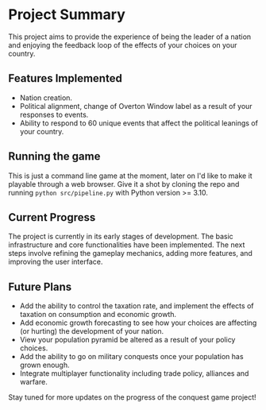 # Project Summary

This project aims to provide the experience of being the leader of a nation and enjoying the feedback loop of the effects of your choices on your country. 

## Features Implemented

- Nation creation.
- Political alignment, change of Overton Window label as a result of your responses to events. 
- Ability to respond to 60 unique events that affect the political leanings of your country. 

## Running the game
This is just a command line game at the moment, later on I'd like to make it playable through a web browser. Give it a shot by cloning the repo and running 
```python src/pipeline.py``` with Python version >= 3.10. 

## Current Progress

The project is currently in its early stages of development. The basic infrastructure and core functionalities have been implemented. The next steps involve refining the gameplay mechanics, adding more features, and improving the user interface.

## Future Plans

- Add the ability to control the taxation rate, and implement the effects of taxation on consumption and economic growth. 
- Add economic growth forecasting to see how your choices are affecting (or hurting) the development of your nation. 
- View your population pyramid be altered as a result of your policy choices. 
- Add the ability to go on military conquests once your population has grown enough. 
- Integrate multiplayer functionality including trade policy, alliances and warfare. 

Stay tuned for more updates on the progress of the conquest game project!
